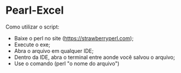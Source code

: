 # Pearl-Excel


Como utilizar o script:

- Baixe o perl no site (https://strawberryperl.com);
- Execute o exe;
- Abra o arquivo em qualquer IDE;
- Dentro da IDE, abra o terminal entre aonde você salvou o arquivo;
- Use o comando (perl "o nome do arquivo")
